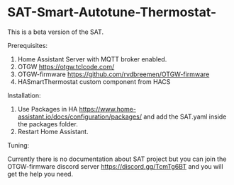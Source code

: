 # SAT-Smart-Autotune-Thermostat-

This is a beta version of the SAT. 

Prerequisites:

1. Home Assistant Server with MQTT broker enabled.
2. OTGW https://otgw.tclcode.com/
3. OTGW-firmware https://github.com/rvdbreemen/OTGW-firmware
4. HASmartThermostat custom component from HACS

Installation:

1. Use Packages in HA https://www.home-assistant.io/docs/configuration/packages/ and add the SAT.yaml inside the packages folder.
2. Restart Home Assistant.

Tuning:

Currently there is no documentation about SAT project but you can join the OTGW-firmware discord server https://discord.gg/TcmTg6BT and you will get the help you need.
